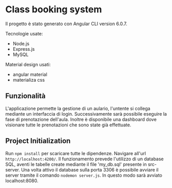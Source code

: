 # Class booking system
Il progetto è stato generato con Angular CLI version 6.0.7.

Tecnologie usate:
- Node.js
- Express.js
- MySQL

Material design usati:
- angular material
- materializa css

## Funzionalità
L'applicazione permette la gestione di un aulario, l'untente si collega mediante un interfaccia di
login. Successivamente sarà possibile eseguire la fase di prenotazione dell'aula. Inoltre è disponibile una
dashboard dove visionare tutte le prenotazioni che sono state già effettuate.


## Project Initialization

Run `npm install` per scaricare tutte le dipendenze. Navigare all'url `http://localhost:4200/`.
Il funzionamento prevede l'utilizzo di un database SQL, aventi le tabelle create mediante il file
'my_db.sql' presente in src-server. Una volta attivo il database sulla porta 3306 è possibile avviare il server tramite il
comando `nodemon server.js`. In questo modo sarà avviato localhost:8080.



